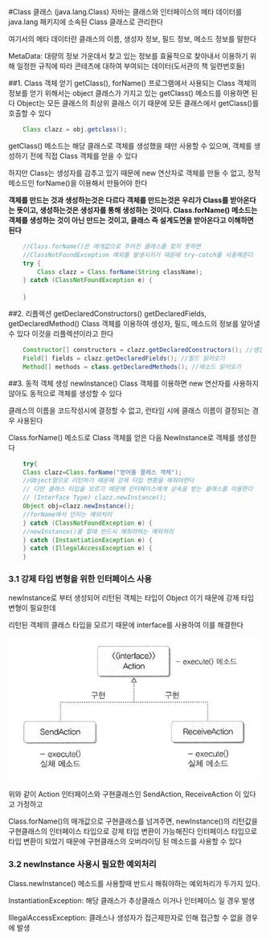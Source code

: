 #Class 클래스 (java.lang.Class)
자바는 클래스와 인터페이스의 메타 데이터를 java.lang 패키지에 소속된 Class 클래스로 관리한다

여기서의 메타 데이터란 클래스의 이름, 생성자 정보, 필드 정보, 메소드 정보를 말한다

MetaData: 대량의 정보 가운데서 찾고 있는 정보를 효율적으로 찾아내서 이용하기 위해 일정한 규칙에 따라
콘테츠에 대하여 부여되는 데이터(도서관의 책 일련번호들)

##1. Class 객체 얻기 getClass(), forName()
프로그램에서 사용되는 Class 객체의 정보를 얻기 위해서는 object 클래스가 가지고 있는 getClass() 메소드를 이용하면 된다
Object는 모든 클래스의 최상위 클래스 이기 때문에 모든 클래스에서 getClass()를 호출할 수 있다

```java
    Class clazz = obj.getclass();
```

getClass() 메소드는 해당 클래스로 객체를 생성했을 때만 사용할 수 있으며, 
객체를 생성하기 전에 직접 Class 객체를 얻을 수 있다

하지만 Class는 생성자를 감추고 있기 때문에 new 연산자로 객체를 만들 수 없고, 정적 메소드인 forName()을 이용해서 만들어야 한다

**객체를 만드는 것과 생성하는것은 다르다 객체를 만드는것은 우리가 Class를 받아온다는 뜻이고, 생성하는것은 생성자를 통해
생성하는 것이다. Class.forName() 메소드는 객체를 생성하는 것이 아닌 만드는 것이고, 클래스 즉 설계도면을 받아온다고 
이해하면 된다**

```java
    //Class.forName()은 매개값으로 주어진 클래스를 찾지 못하면
    //ClassNotFoundException 예외를 발생시키기 때문에 try-catch를 사용해준다
    try {
        Class clazz = Class.forName(String className);
    } catch (ClassNotFoundException e) {
    
    }
```

##2. 리플렉션 getDeclaredConstructors() getDeclaredFields, getDeclaredMethod()
Class 객체를 이용하여 생성자, 필드, 메소드의 정보를 알아낼수 있다 이것을 리플렉션이라고 한다

```java
    Constructor[] constructors = clazz.getDeclaredConstructors(); //생성자 읽어오기
    Field[] fields = clazz.getDeclaredFields(); //필드 읽어오기
    Method[] methods = class.getDeclaredMethods(); //메소드 읽어오기
```

##3. 동적 객체 생성 newInstance()
Class 객체를 이용하면 new 연산자를 사용하지 않아도 동적으로 객체를 생성할 수 있다

클래스의 이름을 코드작성시에 결정할 수 없고, 런타임 시에 클래스 이름이 결정되는 경우 사용된다

Class.forName() 메소드로 Class 객체를 얻은 다음 NewInstance로 객체를 생성한다

```java
    try{
    Class clazz=Class.forName("얻어올 클래스 객체");
    //Object형으로 리턴하기 때문에 강제 타입 변환을 해줘야한다 
    // 다만 클래스 타입을 모르기 때문에 인터페이스에게 상속을 받는 클래스를 이용한다
    // (Interface Type) clazz.newInstance();
    Object obj=clazz.newInstance();
    //forName에서 던지는 예외처리
    } catch (ClassNotFoundException e) {      
    //newInstance()를 할때 반드시 해줘야하는 예외처리
    } catch (InstantiationException e) {
    } catch (IllegalAccessException e) {
    }
```
### 3.1 강제 타입 변형을 위한 인터페이스 사용
newInstance로 부터 생성되어 리턴된 객체는 타입이 Object 이기 때문에 강제 타입 변형이 필요한데

리턴된 객체의 클래스 타입을 모르기 때문에 interface를 사용하여 이를 해결한다

![](https://github.com/syhojeo/Java-Study/blob/main/image/%ED%99%94%EB%A9%B4%20%EC%BA%A1%EC%B2%98%202022-01-20%20153117.png)

위와 같이 Action 인터페이스와 구현클래스인 SendAction, ReceiveAction 이 있다고 가정하고

Class.forName()의 매개값으로 구현클래스를 넘겨주면, newInstance()의 리턴값을 구현클래스의 인터페이스 타입으로
강제 타입 변환이 가능해진다 인터페이스 타입으로 타입 변환이 되었기 때문에 구현클래스의 오버라이딩 된 메소드를 사용할 수 있다

### 3.2 newInstance 사용시 필요한 예외처리
Class.newInstance() 메소드를 사용할때 반드시 해줘야하는 예외처리가 두가지 있다. 

InstantiationException: 해당 클래스가 추상클래스 이거나 인터페이스 일 경우 발생

IllegalAccessException: 클래스나 생성자가 접근제한자로 인해 접근할 수 없을 경우에 발생
